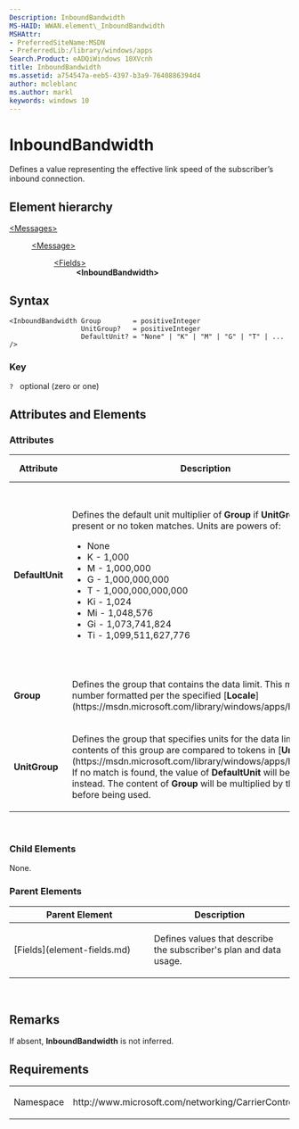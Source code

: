 ```yaml
---
Description: InboundBandwidth
MS-HAID: WWAN.element\_InboundBandwidth
MSHAttr:
- PreferredSiteName:MSDN
- PreferredLib:/library/windows/apps
Search.Product: eADQiWindows 10XVcnh
title: InboundBandwidth
ms.assetid: a754547a-eeb5-4397-b3a9-7640886394d4
author: mcleblanc
ms.author: markl
keywords: windows 10
---
```


# InboundBandwidth


Defines a value representing the effective link speed of the subscriber’s inbound connection.

## Element hierarchy

<dl>
<dt><a href="element-messages.md">&lt;Messages&gt;</a></dt>
<dd>
<dl>
<dt><a href="element-message.md">&lt;Message&gt;</a></dt>
<dd>
<dl>
<dt><a href="element-fields.md">&lt;Fields&gt;</a></dt>
<dd><b>&lt;InboundBandwidth&gt;</b></dd>
</dl>
</dd>
</dl>
</dd>
</dl>

## Syntax

``` syntax
<InboundBandwidth Group        = positiveInteger
                  UnitGroup?   = positiveInteger
                  DefaultUnit? = "None" | "K" | "M" | "G" | "T" | ... />
```

### Key

`?`   optional (zero or one)

## Attributes and Elements


### Attributes

<table>
<colgroup>
<col width="20%" />
<col width="20%" />
<col width="20%" />
<col width="20%" />
<col width="20%" />
</colgroup>
<thead>
<tr class="header">
<th>Attribute</th>
<th>Description</th>
<th>Data type</th>
<th>Required</th>
<th>Default value</th>
</tr>
</thead>
<tbody>
<tr class="odd">
<td><strong>DefaultUnit</strong></td>
<td><p>Defines the default unit multiplier of <strong>Group</strong> if <strong>UnitGroup</strong> is not present or no token matches. Units are powers of:</p>
<ul>
<li>None</li>
<li>K - 1,000</li>
<li>M - 1,000,000</li>
<li>G - 1,000,000,000</li>
<li>T - 1,000,000,000,000</li>
<li>Ki - 1,024</li>
<li>Mi - 1,048,576</li>
<li>Gi - 1,073,741,824</li>
<li>Ti - 1,099,511,627,776</li>
</ul></td>
<td><p>This attribute can have one of the following values:</p>
<ul>
<li>None</li>
<li>K</li>
<li>M</li>
<li>G</li>
<li>T</li>
<li>Ki</li>
<li>Mi</li>
<li>Gi</li>
<li>Ti</li>
</ul></td>
<td>No</td>
<td></td>
</tr>
<tr class="even">
<td><strong>Group</strong></td>
<td><p>Defines the group that contains the data limit. This must be a number formatted per the specified [<strong>Locale</strong>](https://msdn.microsoft.com/library/windows/apps/hh868459).</p></td>
<td>positiveInteger</td>
<td>Yes</td>
<td></td>
</tr>
<tr class="odd">
<td><strong>UnitGroup</strong></td>
<td><p>Defines the group that specifies units for the data limit. The contents of this group are compared to tokens in [<strong>Units</strong>](https://msdn.microsoft.com/library/windows/apps/hh868476). If no match is found, the value of <strong>DefaultUnit</strong> will be used instead. The content of <strong>Group</strong> will be multiplied by this value before being used.</p></td>
<td>positiveInteger</td>
<td>No</td>
<td></td>
</tr>
</tbody>
</table>

 

### Child Elements

None.

### Parent Elements

<table>
<colgroup>
<col width="50%" />
<col width="50%" />
</colgroup>
<thead>
<tr class="header">
<th>Parent Element</th>
<th>Description</th>
</tr>
</thead>
<tbody>
<tr class="odd">
<td>[Fields](element-fields.md)</td>
<td><p>Defines values that describe the subscriber's plan and data usage.</p></td>
</tr>
</tbody>
</table>

 

## Remarks

If absent, **InboundBandwidth** is not inferred.

## Requirements

<table>
<colgroup>
<col width="50%" />
<col width="50%" />
</colgroup>
<tbody>
<tr class="odd">
<td><p>Namespace</p></td>
<td><p>http://www.microsoft.com/networking/CarrierControl/WWAN/v1</p></td>
</tr>
</tbody>
</table>

 

 



